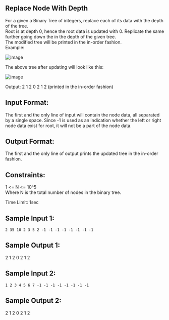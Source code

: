 ## Replace Node With Depth

For a given a Binary Tree of integers, replace each of its data with the depth of the tree.  
Root is at depth 0, hence the root data is updated with 0. Replicate the same further going down the in the depth of the given tree.  
The modified tree will be printed in the in-order fashion.  
Example:  

![image](https://github.com/agrawalmalav/DSA/assets/51107910/2b6ceba0-4313-4a7f-9f19-8bf3263fba70)


The above tree after updating will look like this:  

![image](https://github.com/agrawalmalav/DSA/assets/51107910/4c395dfd-9fe2-4c94-9125-9b68da2a1778)


Output: 2 1 2 0 2 1 2 (printed in the in-order fashion)  

## Input Format:

The first and the only line of input will contain the node data, all separated by a single space. Since -1 is used as an indication whether the left or right node data exist for root, it will not be a part of the node data.  

## Output Format:

The first and the only line of output prints the updated tree in the in-order fashion.  


## Constraints:  

1 <= N <= 10^5  
Where N is the total number of nodes in the binary tree.  

Time Limit: 1sec  

 ## Sample Input 1:
```
2 35 10 2 3 5 2 -1 -1 -1 -1 -1 -1 -1 -1 
```
## Sample Output 1:

2 1 2 0 2 1 2   

## Sample Input 2:
```
1 2 3 4 5 6 7 -1 -1 -1 -1 -1 -1 -1 -1
```
## Sample Output 2:

2 1 2 0 2 1 2   

